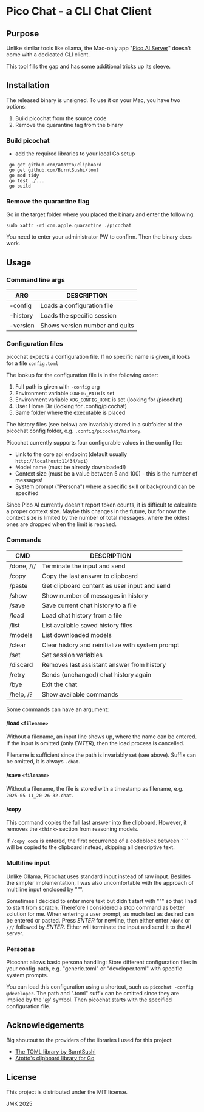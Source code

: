 # Pico Chat - a CLI Chat Client

## Purpose
Unlike similar tools like ollama, the Mac-only app "[Pico AI Server](https://picogpt.app/)" doesn't come with a dedicated CLI client.

This tool fills the gap and has some additional tricks up its sleeve.

## Installation

The released binary is unsigned. To use it on your Mac, you have two options:

 1. Build picochat from the source code
 2. Remove the quarantine tag from the binary

### Build picochat

 * add the required libraries to your local Go setup

 ```
  go get github.com/atotto/clipboard
  go get github.com/BurntSushi/toml
  go mod tidy
  go test ./...
  go build
 ```

### Remove the quarantine flag

Go in the target folder where you placed the binary and enter the following:

`sudo xattr -rd com.apple.quarantine ./picochat`

You need to enter your administrator PW to confirm. Then the binary does work.

## Usage

### Command line args

| ARG      | DESCRIPTION                    |
| -------- | ------------------------------ |
| -config  | Loads a configuration file     |
| -history | Loads the specific session     |
| -version | Shows version number and quits |

### Configuration files

picochat expects a configuration file. If no specific name is given, it looks for a file `config.toml`

The lookup for the configuration file is in the following order:

 1. Full path is given with `-config` arg
 2. Environment variable `CONFIG_PATH` is set
 3. Environment variable  `XDG_CONFIG_HOME` is set (looking for /picochat)
 4. User Home Dir (looking for .config/picochat)
 5. Same folder where the executable is placed

The history files (see below) are invariably stored in a subfolder of the picochat config folder, e.g. `.config/picochat/history`.

Picochat currently supports four configurable values in the config file:

 * Link to the core api endpoint (default usually `http://localhost:11434/api`)
 * Model name (must be already downloaded!)
 * Context size (must be a value between 5 and 100) - this is the number of messages!
 * System prompt ("Persona") where a specific skill or background can be specified

Since Pico AI currently doesn't report token counts, it is difficult to calculate a proper context size. Maybe this changes in the future, but for now the context size is limited by the number of total messages, where the oldest ones are dropped when the limit is reached.

### Commands

| CMD        | DESCRIPTION |
| ---------- | ------------------------------------------------- |
| /done, /// | Terminate the input and send |
| /copy      | Copy the last answer to clipboard |
| /paste     | Get clipboard content as user input and send |
| /show      | Show number of messages in history |
| /save      | Save current chat history to a file |
| /load      | Load chat history from a file |
| /list      | List available saved history files |
| /models    | List downloaded models |
| /clear     | Clear history and reinitialize with system prompt |
| /set       | Set session variables |
| /discard   | Removes last assistant answer from history |
| /retry     | Sends (unchanged) chat history again |
| /bye       | Exit the chat |
| /help, /?  | Show available commands |

Some commands can have an argument:

#### /load `<filename>`

Without a filename, an input line shows up, where the name can be entered. If the input is omitted (only _ENTER_), then the load process is cancelled.

Filename is sufficient since the path is invariably set (see above). Suffix can be omitted, it is always `.chat`.

#### /save `<filename>`

Without a filename, the file is stored with a timestamp as filename, e.g. `2025-05-11_20-26-32.chat`.


#### /copy

This command copies the full last answer into the clipboard. However, it removes the `<think>` section from reasoning models.

If `/copy code` is entered, the first occurrence of a codeblock between ` ``` ` will be copied to the clipboard instead, skipping all descriptive text.


### Multiline input
Unlike Ollama, Picochat uses standard input instead of raw input. Besides the simpler implementation, I was also uncomfortable with the approach of multiline input enclosed by """.

Sometimes I decided to enter more text but didn't start with """ so that I had to start from scratch. Therefore I considered a stop command as better solution for me. When entering a user prompt, as much text as desired can be entered or pasted. Press _ENTER_ for newline, then either enter `/done` or `///` followed by _ENTER_. Either will terminate the input and send it to the AI server.


### Personas

Picochat allows basic persona handling: Store different configuration files in your config-path, e.g. "generic.toml" or "developer.toml" with specific system prompts.

You can load this configuration using a shortcut, such as `picochat -config @developer`. The path and ".toml" suffix can be omitted since they are implied by the '@' symbol. Then picochat starts with the specified configuration file.


## Acknowledgements

Big shoutout to the providers of the libraries I used for this project:

 * [The TOML library by BurntSushi](https://github.com/BurntSushi/toml)
 * [Atotto's clipboard library for Go](https://github.com/atotto/clipboard)


## License

This project is distributed under the MIT license.

JMK 2025
